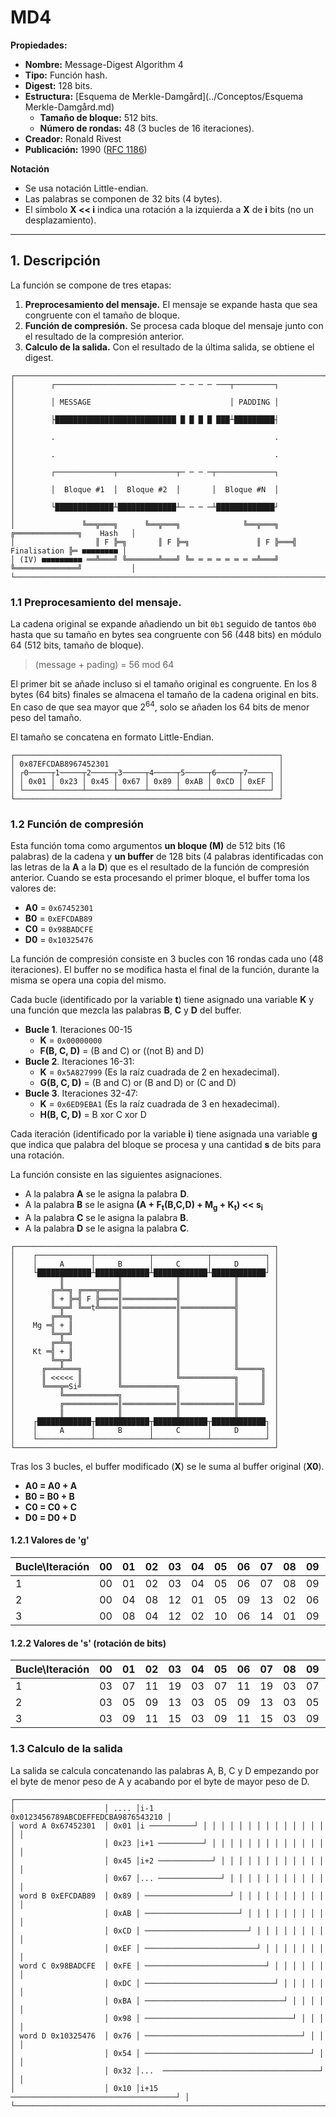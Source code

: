 # MD4

**Propiedades:**
- **Nombre:** Message-Digest Algorithm 4
- **Tipo:** Función hash.
- **Digest:** 128 bits.
- **Estructura:** [Esquema de Merkle-Damgård](../Conceptos/Esquema Merkle-Damgård.md)
    - **Tamaño de bloque:** 512 bits.
    - **Número de rondas:** 48 (3 bucles de 16 iteraciones).
- **Creador:** Ronald Rivest
- **Publicación:** 1990 ([RFC 1186](https://www.rfc-editor.org/rfc/rfc1186))

**Notación**
- Se usa notación Little-endian.
- Las palabras se componen de 32 bits (4 bytes).
- El símbolo **X << i** indica una rotación a la izquierda a **X** de **i** bits (no un desplazamiento).

---
## 1. Descripción
La función se compone de tres etapas:
1. **Preprocesamiento del mensaje.** El mensaje se expande hasta que sea congruente con el tamaño de bloque.
2. **Función de compresión.** Se procesa cada bloque del mensaje junto con el resultado de la compresión anterior.
3. **Calculo de la salida.** Con el resultado de la última salida, se obtiene el digest.

```
┌─────────────────────────────────────────────────────────────────────────────────────────┐
│        ┌─────────────────────────── ─ ─ ─ ─ ───┬─────────┐                              │
│        │ MESSAGE                               │ PADDING │                              │
│        ├███████████████████████████ █ █ █ █ ███┴█████████┤                              │
│        .                                                 .                              │
│        .                                                 .                              │
│        ┌─────────────┬─────────────┬─ ─ ─ ─┬─────────────┐                              │
│        │  Bloque #1  │  Bloque #2  │       │  Bloque #N  │                              │
│        └█████████████┴█████████████┴─ ─ ─ ─┴█████████████┘                              │
│               ╚══╦═══╗      ╚══╦═══╗              ╚══╦═══╗   ╔══════════════╗    Hash   │
│                  ║ F ╠═╗       ║ F ╠═╗               ║ F ╠═══╣ Finalisation ╠═ ■■■■■■■■ │
│ (IV) ■■■■■■■■■ ══╩═══╝ ╚═══════╩═══╝ ╚═ ═ ═ ═ ═ ═ ═ ═╩═══╝   ╚══════════════╝           │
└─────────────────────────────────────────────────────────────────────────────────────────┘
```

### 1.1 Preprocesamiento del mensaje.
La cadena original se expande añadiendo un bit `0b1` seguido de tantos `0b0` hasta que su tamaño en bytes sea congruente con 56 (448 bits) en módulo 64 (512 bits, tamaño de bloque).

> (message + pading) = 56 mod 64

El primer bit se añade incluso si el tamaño original es congruente. En los 8 bytes (64 bits) finales se almacena el tamaño de la cadena original en bits. En caso de que sea mayor que 2<sup>64</sup>, solo se añaden los 64 bits de menor peso del tamaño.

El tamaño se concatena en formato Little-Endian.

```
┌───────────────────────────────────────────────────────────┐
│ 0x87EFCDAB8967452301                                      │
│ ┌0─────┬1─────┬2─────┬3─────┬4─────┬5─────┬6─────┬7─────┐ │
│ │ 0x01 │ 0x23 │ 0x45 │ 0x67 │ 0x89 │ 0xAB │ 0xCD │ 0xEF │ │
│ └──────┴──────┴──────┴──────┴──────┴──────┴──────┴──────┘ │
└───────────────────────────────────────────────────────────┘
```

### 1.2 Función de compresión
Esta función toma como argumentos **un bloque (M)** de 512 bits (16 palabras) de la cadena y **un buffer** de 128 bits (4 palabras identificadas con las letras de la **A** a la **D**) que es el resultado de la función de compresión anterior. Cuando se esta procesando el primer bloque, el buffer toma los valores de:
- **A0** = `0x67452301`
- **B0** = `0xEFCDAB89`
- **C0** = `0x98BADCFE`
- **D0** = `0x10325476`

La función de compresión consiste en 3 bucles con 16 rondas cada uno (48 iteraciones). El buffer no se modifica hasta el final de la función, durante la misma se opera una copia del mismo.

Cada bucle (identificado por la variable **t**) tiene asignado una variable **K** y una función que mezcla las palabras **B**, **C** y **D** del buffer.
- **Bucle 1**. Iteraciones 00-15
	- **K** = `0x00000000`
	- **F(B, C, D)** = (B and C)  or ((not B)  and D)
- **Bucle 2**. Iteraciones 16-31:
	- **K** = `0x5A827999` (Es la raíz cuadrada de 2 en hexadecimal).
	- **G(B, C, D)** = (B and C) or (B and D) or (C and D)
- **Bucle 3**. Iteraciones 32-47:
	- **K** = `0x6ED9EBA1` (Es la raíz cuadrada de 3 en hexadecimal).
	- **H(B, C, D)** = B xor C xor D

Cada iteración (identificado por la variable **i**) tiene asignada una variable **g** que indica que palabra del bloque se procesa y una cantidad **s** de bits para una rotación.

La función consiste en las siguientes asignaciones.
- A la palabra **A** se le asigna la palabra **D**.
- A la palabra **B** se le asigna  **(A + F<sub>t</sub>(B,C,D) + M<sub>g</sub> + K<sub>t</sub>) << s<sub>i</sub>**
- A la palabra **C** se le asigna la palabra **B**.
- A la palabra **D** se le asigna la palabra **C**.

```
┌──────────────────────────────────────────────────────────┐
│    ┌────────────┬────────────┬────────────┬────────────┐ │
│    │     A      │     B      │     C      │     D      │ │
│    └████████████┴████████████┴████████████┴████████████┘ │
│          ║            ║            ║            ║        │
│        ╔═╩═╗ ╔═══╦════╣            ║            ║        │
│        ║ + ╠═╣ F ╠════║════════════╣            ║        │
│        ╚═╦═╝ ╚══t╩════║════════════║════════════╣        │
│        ╔═╩═╗          ║            ║            ║        │
│    Mg ═╣ + ║          ║            ║            ║        │
│        ╚═╦═╝          ║            ║            ║        │
│        ╔═╩═╗          ║            ║            ║        │
│    Kt ═╣ + ║          ║            ║            ║        │
│        ╚═╦═╝          ║            ║            ║        │
│      ╔═══╩═══╗        ║            ║            ╚═════╗  │
│      ║ <<<<< ║        ║            ╚════════════╗     ║  │
│      ╚═══╦═Si╝        ╚════════════╗            ║     ║  │
│          ╚════════════╗            ║            ║     ║  │
│          ╔════════════║════════════║════════════║═════╝  │
│          ║            ║            ║            ║        │
│    ┌████████████┬████████████┬████████████┬████████████┐ │
│    │     A      │     B      │     C      │     D      │ │
│    └────────────┴────────────┴────────────┴────────────┘ │
└──────────────────────────────────────────────────────────┘
```

Tras los 3 bucles, el buffer modificado (**X**) se le suma al buffer original (**X0**).
- **A0 = A0 + A**
- **B0 = B0 + B**
- **C0 = C0 + C**
- **D0 = D0 + D**

#### 1.2.1 Valores de 'g'
| Bucle\Iteración | 00  | 01  | 02  | 03  | 04  | 05  | 06  | 07  | 08  | 09  | 0A  | 0B  | 0C  | 0D  | 0E  | 0F  |
| :-------------- | --- | --- | --- | --- | --- | --- | --- | --- | --- | --- | --- | --- | --- | --- | --- | --- |
| 1               | 00  | 01  | 02  | 03  | 04  | 05  | 06  | 07  | 08  | 09  | 10  | 11  | 12  | 13  | 14  | 15  |
| 2               | 00  | 04  | 08  | 12  | 01  | 05  | 09  | 13  | 02  | 06  | 10  | 14  | 03  | 07  | 11  | 15  |
| 3               | 00  | 08  | 04  | 12  | 02  | 10  | 06  | 14  | 01  | 09  | 05  | 13  | 03  | 11  | 07  | 15  |


#### 1.2.2 Valores de 's' (rotación de bits)
| Bucle\Iteración | 00  | 01  | 02  | 03  | 04  | 05  | 06  | 07  | 08  | 09  | 0A  | 0B  | 0C  | 0D  | 0E  | 0F  |
| :-------------- | --- | --- | --- | --- | --- | --- | --- | --- | --- | --- | --- | --- | --- | --- | --- | --- |
| 1               | 03  | 07  | 11  | 19  | 03  | 07  | 11  | 19  | 03  | 07  | 11  | 19  | 03  | 07  | 11  | 19  |
| 2               | 03  | 05  | 09  | 13  | 03  | 05  | 09  | 13  | 03  | 05  | 09  | 13  | 03  | 05  | 09  | 13  |
| 3               | 03  | 09  | 11  | 15  | 03  | 09  | 11  | 15  | 03  | 09  | 11  | 15  | 03  | 09  | 11  | 15  |

### 1.3 Calculo de la salida
La salida se calcula concatenando las palabras A, B, C y D empezando por el byte de menor peso de A y acabando por el byte de mayor peso de D.
```
┌────────────────────────────────────────────────────────────────────────┐
│                    │ .... │i-1      0x0123456789ABCDEFFEDCBA9876543210 │
│ word A 0x67452301  │ 0x01 │i ──────────┘ │ │ │ │ │ │ │ │ │ │ │ │ │ │ │ │
│                    │ 0x23 │i+1 ──────────┘ │ │ │ │ │ │ │ │ │ │ │ │ │ │ │
│                    │ 0x45 │i+2 ────────────┘ │ │ │ │ │ │ │ │ │ │ │ │ │ │
│                    │ 0x67 │... ──────────────┘ │ │ │ │ │ │ │ │ │ │ │ │ │
│ word B 0xEFCDAB89  │ 0x89 │ ───────────────────┘ │ │ │ │ │ │ │ │ │ │ │ │
│                    │ 0xAB │ ─────────────────────┘ │ │ │ │ │ │ │ │ │ │ │
│                    │ 0xCD │ ───────────────────────┘ │ │ │ │ │ │ │ │ │ │
│                    │ 0xEF │ ─────────────────────────┘ │ │ │ │ │ │ │ │ │
│ word C 0x98BADCFE  │ 0xFE │ ───────────────────────────┘ │ │ │ │ │ │ │ │
│                    │ 0xDC │ ─────────────────────────────┘ │ │ │ │ │ │ │
│                    │ 0xBA │ ───────────────────────────────┘ │ │ │ │ │ │
│                    │ 0x98 │ ─────────────────────────────────┘ │ │ │ │ │
│ word D 0x10325476  │ 0x76 │ ───────────────────────────────────┘ │ │ │ │
│                    │ 0x54 │ ─────────────────────────────────────┘ │ │ │
│                    │ 0x32 │...  ───────────────────────────────────┘ │ │
│                    │ 0x10 │i+15 ─────────────────────────────────────┘ │
└────────────────────────────────────────────────────────────────────────┘
```
